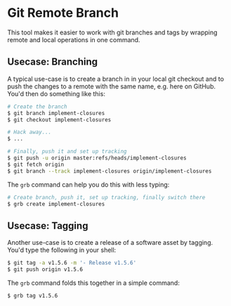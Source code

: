 Git Remote Branch
=================

This tool makes it easier to work with git branches and tags by wrapping remote and local operations in one command.

Usecase: Branching
------------------

A typical use-case is to create a branch in in your local git checkout and to push the changes to a remote with the same name, e.g. here on GitHub. You'd then do something like this:

```sh
# Create the branch
$ git branch implement-closures
$ git checkout implement-closures

# Hack away...
$ ...

# Finally, push it and set up tracking
$ git push -u origin master:refs/heads/implement-closures
$ git fetch origin
$ git branch --track implement-closures origin/implement-closures
```

The `grb` command can help you do this with less typing:

```sh
# Create branch, push it, set up tracking, finally switch there
$ grb create implement-closures
```

Usecase: Tagging
----------------

Another use-case is to create a release of a software asset by tagging. You'd type the following in your shell:

```sh
$ git tag -a v1.5.6 -m '- Release v1.5.6'
$ git push origin v1.5.6
```

The `grb` command folds this together in a simple command:

```sh
$ grb tag v1.5.6
```

